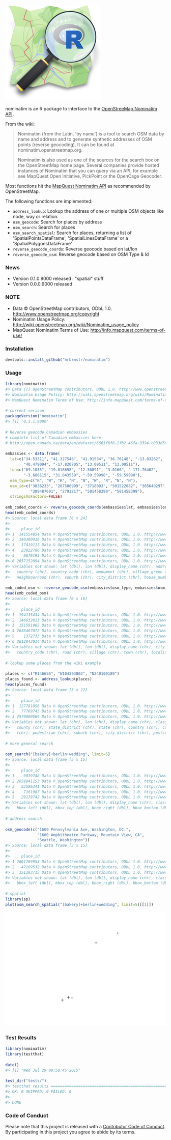 ![](nominatim.png)

<!-- README.md is generated from README.Rmd. Please edit that file -->
nominatim is an R package to interface to the [OpenStreeMap Nominatim API](http://wiki.openstreetmap.org/wiki/Nominatim).

From the wiki:

> Nominatim (from the Latin, 'by name') is a tool to search OSM data by name and address and to generate synthetic addresses of OSM points (reverse geocoding). It can be found at nominatim.openstreetmap.org.
>
> Nominatim is also used as one of the sources for the search box on the OpenStreetMap home page. Several companies provide hosted instances of Nominatim that you can query via an API, for example see MapQuest Open Initiative, PickPoint or the OpenCage Geocoder.

Most functions hit the [MapQuest Nominatim API](http://open.mapquestapi.com/nominatim/) as recommended by OpenStreetMap.

The following functions are implemented:

-   `address_lookup`: Lookup the address of one or multiple OSM objects like node, way or relation.
-   `osm_geocode`: Search for places by address
-   `osm_search`: Search for places
-   `osm_search_spatial`: Search for places, returning a list of 'SpatialPointsDataFrame', 'SpatialLinesDataFrame' or a 'SpatialPolygonsDataFrame'
-   `reverse_geocode_coords`: Reverse geocode based on lat/lon
-   `reverse_geocode_osm`: Reverse geocode based on OSM Type & Id

### News

-   Version 0.1.0.9000 released : "spatial" stuff
-   Version 0.0.0.9000 released

### NOTE

-   Data © OpenStreetMap contributors, ODbL 1.0. <http://www.openstreetmap.org/copyright>
-   Nominatim Usage Policy: <http://wiki.openstreetmap.org/wiki/Nominatim_usage_policy>
-   MapQuest Nominatim Terms of Use: <http://info.mapquest.com/terms-of-use/>

### Installation

``` r
devtools::install_github("hrbrmstr/nominatim")
```

### Usage

``` r
library(nominatim)
#> Data (c) OpenStreetMap contributors, ODbL 1.0. http://www.openstreetmap.org/copyright
#> Nominatim Usage Policy: http://wiki.openstreetmap.org/wiki/Nominatim_usage_policy
#> MapQuest Nominatim Terms of Use: http://info.mapquest.com/terms-of-use/

# current verison
packageVersion("nominatim")
#> [1] '0.1.1.9000'

# Reverse geocode Canadian embassies
# complete list of Canadian embassies here:
# http://open.canada.ca/data/en/dataset/6661f0f8-2fb2-46fa-9394-c033d581d531

embassies <- data.frame(
  lat=c("34.53311", "41.327546", "41.91534", "36.76148", "-13.83282",
        "40.479094", "-17.820705", "13.09511", "13.09511"),
  lon=c("69.1835", "19.818698", "12.50891", "3.0166", "-171.76462",
        "-3.686115", "31.043559", "-59.59998", "-59.59998"),
  osm_type=c("R", "W", "R", "N", "N", "W", "R", "N", "N"),
  osm_id=c("3836233", "267586999", "3718093", "501522082", "305640297",
           "309487691", "2793217", "501458399", "501458399"),
  stringsAsFactors=FALSE)

emb_coded_coords <- reverse_geocode_coords(embassies$lat, embassies$lon)
head(emb_coded_coords)
#> Source: local data frame [6 x 24]
#> 
#>     place_id                                                                             licence osm_type     osm_id
#> 1  141554854 Data © OpenStreetMap contributors, ODbL 1.0. http://www.openstreetmap.org/copyright      way  251884280
#> 2  140380416 Data © OpenStreetMap contributors, ODbL 1.0. http://www.openstreetmap.org/copyright      way  248349387
#> 3   17419117 Data © OpenStreetMap contributors, ODbL 1.0. http://www.openstreetmap.org/copyright     node 1690405094
#> 4   23022786 Data © OpenStreetMap contributors, ODbL 1.0. http://www.openstreetmap.org/copyright     node 2261850466
#> 5    6676195 Data © OpenStreetMap contributors, ODbL 1.0. http://www.openstreetmap.org/copyright     node  687791952
#> 6 2657152894 Data © OpenStreetMap contributors, ODbL 1.0. http://www.openstreetmap.org/copyright      way   98280735
#> Variables not shown: lat (dbl), lon (dbl), display_name (chr), address29 (chr), road (chr), city (chr), state (chr),
#>   country (chr), country_code (chr), monument (chr), village_green (chr), county (chr), postcode (chr), bus_stop (chr),
#>   neighbourhood (chr), suburb (chr), city_district (chr), house_number (chr), pub (chr), house (chr)

emb_coded_osm <- reverse_geocode_osm(embassies$osm_type, embassies$osm_id)
head(emb_coded_osm)
#> Source: local data frame [6 x 16]
#> 
#>     place_id                                                                             licence osm_type    osm_id
#> 1  194135434 Data © OpenStreetMap contributors, ODbL 1.0. http://www.openstreetmap.org/copyright relation   3836233
#> 2  146632013 Data © OpenStreetMap contributors, ODbL 1.0. http://www.openstreetmap.org/copyright      way 267586999
#> 3  151591965 Data © OpenStreetMap contributors, ODbL 1.0. http://www.openstreetmap.org/copyright relation   3718093
#> 4 2636487072 Data © OpenStreetMap contributors, ODbL 1.0. http://www.openstreetmap.org/copyright     node 501522082
#> 5    1372733 Data © OpenStreetMap contributors, ODbL 1.0. http://www.openstreetmap.org/copyright     node 305640297
#> 6 2612043014 Data © OpenStreetMap contributors, ODbL 1.0. http://www.openstreetmap.org/copyright      way 309487691
#> Variables not shown: lat (dbl), lon (dbl), display_name (chr), city (chr), county (chr), state (chr), country (chr),
#>   country_code (chr), road (chr), village (chr), town (chr), locality (chr)

# lookup some places from the wiki example

places <- c("R146656", "W104393803", "N240109189")
places_found <- address_lookup(places)
head(places_found)
#> Source: local data frame [3 x 22]
#> 
#>     place_id                                                                             licence osm_type    osm_id
#> 1  127761056 Data © OpenStreetMap contributors, ODbL 1.0. http://www.openstreetmap.org/copyright relation    146656
#> 2   77769745 Data © OpenStreetMap contributors, ODbL 1.0. http://www.openstreetmap.org/copyright      way 104393803
#> 3 2570600569 Data © OpenStreetMap contributors, ODbL 1.0. http://www.openstreetmap.org/copyright     node 240109189
#> Variables not shown: lat (chr), lon (chr), display_name (chr), class (chr), type (chr), importance (chr), city (chr),
#>   county (chr), state_district (chr), state (chr), country (chr), country_code (chr), attraction (chr), house_number
#>   (chr), pedestrian (chr), suburb (chr), city_district (chr), postcode (chr)

# more general search

osm_search("[bakery]+berlin+wedding", limit=5)
#> Source: local data frame [5 x 15]
#> 
#>     place_id                                                                             licence osm_type     osm_id
#> 1    9039748 Data © OpenStreetMap contributors, ODbL 1.0. http://www.openstreetmap.org/copyright     node  939667448
#> 2 2659941153 Data © OpenStreetMap contributors, ODbL 1.0. http://www.openstreetmap.org/copyright     node 3655549445
#> 3   23586341 Data © OpenStreetMap contributors, ODbL 1.0. http://www.openstreetmap.org/copyright     node 2299953786
#> 4    7161987 Data © OpenStreetMap contributors, ODbL 1.0. http://www.openstreetmap.org/copyright     node  762607353
#> 5   29179742 Data © OpenStreetMap contributors, ODbL 1.0. http://www.openstreetmap.org/copyright     node 2661679367
#> Variables not shown: lat (dbl), lon (dbl), display_name (chr), class (chr), type (chr), importance (dbl), icon (chr),
#>   bbox_left (dbl), bbox_top (dbl), bbox_right (dbl), bbox_bottom (dbl)

# address search

osm_geocode(c("1600 Pennsylvania Ave, Washington, DC.",
              "1600 Amphitheatre Parkway, Mountain View, CA",
              "Seattle, Washington"))
#> Source: local data frame [3 x 15]
#> 
#>     place_id                                                                             licence osm_type   osm_id
#> 1 2661769953 Data © OpenStreetMap contributors, ODbL 1.0. http://www.openstreetmap.org/copyright relation  5396194
#> 2   47189532 Data © OpenStreetMap contributors, ODbL 1.0. http://www.openstreetmap.org/copyright      way 13367984
#> 3  151183715 Data © OpenStreetMap contributors, ODbL 1.0. http://www.openstreetmap.org/copyright relation   237385
#> Variables not shown: lat (dbl), lon (dbl), display_name (chr), class (chr), type (chr), importance (dbl), icon (chr),
#>   bbox_left (dbl), bbox_top (dbl), bbox_right (dbl), bbox_bottom (dbl)

# spatial
library(sp)
plot(osm_search_spatial("[bakery]+berlin+wedding", limit=5)[[1]])
```

![](README-unnamed-chunk-4-1.png)

### Test Results

``` r
library(nominatim)
library(testthat)

date()
#> [1] "Wed Jul 29 08:58:45 2015"

test_dir("tests/")
#> testthat results ========================================================================================================
#> OK: 0 SKIPPED: 0 FAILED: 0
#> 
#> DONE
```

### Code of Conduct

Please note that this project is released with a [Contributor Code of Conduct](CONDUCT.md). By participating in this project you agree to abide by its terms.
